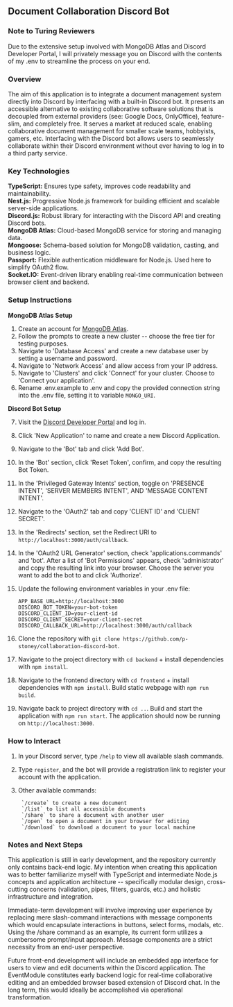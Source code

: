 ## Document Collaboration Discord Bot

### Note to Turing Reviewers

Due to the extensive setup involved with MongoDB Atlas and Discord Developer Portal, I will privately message you on Discord with the contents of my .env to streamline the process on your end.

### Overview

The aim of this application is to integrate a document management system directly into Discord by interfacing with a built-in Discord bot. It presents an accessible alternative to existing collaborative software solutions that is decoupled from external providers (see: Google Docs, OnlyOffice), feature-slim, and completely free. It serves a market at reduced scale, enabling collaborative document management for smaller scale teams, hobbyists, gamers, etc. Interfacing with the Discord bot allows users to seamlessly collaborate within their Discord environment without ever having to log in to a third party service.

### Key Technologies

   **TypeScript:** Ensures type safety, improves code readability and maintainability.    
   **Nest.js:** Progressive Node.js framework for building efficient and scalable server-side applications.    
   **Discord.js:** Robust library for interacting with the Discord API and creating Discord bots.    
   **MongoDB Atlas:** Cloud-based MongoDB service for storing and managing data.    
   **Mongoose:** Schema-based solution for MongoDB validation, casting, and business logic.    
   **Passport:** Flexible authentication middleware for Node.js. Used here to simplify OAuth2 flow.    
   **Socket.IO:** Event-driven library enabling real-time communication between browser client and backend.

### Setup Instructions

**MongoDB Atlas Setup**

1. Create an account for [MongoDB Atlas](https://www.mongodb.com/cloud/atlas).
2. Follow the prompts to create a new cluster -- choose the free tier for testing purposes.
3. Navigate to 'Database Access' and create a new database user by setting a username and password.
4. Navigate to 'Network Access' and allow access from your IP address.
5. Navigate to 'Clusters' and click 'Connect' for your cluster. Choose to 'Connect your application'.
6. Rename .env.example to .env and copy the provided connection string into the .env file, setting it to variable `MONGO_URI`.

**Discord Bot Setup**

7. Visit the [Discord Developer Portal](https://discord.com/developers/applications) and log in.
8. Click 'New Application' to name and create a new Discord Application.
9. Navigate to the 'Bot' tab and click 'Add Bot'.
10. In the 'Bot' section, click 'Reset Token', confirm, and copy the resulting Bot Token.
11. In the 'Privileged Gateway Intents' section, toggle on 'PRESENCE INTENT', 'SERVER MEMBERS INTENT', AND 'MESSAGE CONTENT INTENT'.
12. Navigate to the 'OAuth2' tab and copy 'CLIENT ID' and 'CLIENT SECRET'.
13. In the 'Redirects' section, set the Redirect URI to `http://localhost:3000/auth/callback`.
14. In the 'OAuth2 URL Generator' section, check 'applications.commands' and 'bot'. After a list of 'Bot Permissions' appears, check 'administrator' and copy the resulting link into your browser. Choose the server you want to add the bot to and click 'Authorize'.
15. Update the following environment variables in your .env file:


        APP_BASE_URL=http://localhost:3000
        DISCORD_BOT_TOKEN=your-bot-token  
        DISCORD_CLIENT_ID=your-client-id  
        DISCORD_CLIENT_SECRET=your-client-secret 
        DISCORD_CALLBACK_URL=http://localhost:3000/auth/callback

16. Clone the repository with `git clone https://github.com/p-stoney/collaboration-discord-bot`.
17. Navigate to the project directory with `cd backend` + install dependencies with `npm install`.
19. Navigate to the frontend directory with `cd frontend` + install dependencies with `npm install`. Build static webpage with `npm run build`.
20. Navigate back to project directory with `cd ..`. Build and start the application with `npm run start`. The application should now be running on `http://localhost:3000`.

### How to Interact

1. In your Discord server, type `/help` to view all available slash commands.
2. Type `register`, and the bot will provide a registration link to register your account with the application.
3. Other available commands:

        `/create` to create a new document
        `/list` to list all accessible documents
        `/share` to share a document with another user
        `/open` to open a document in your browser for editing
        `/download` to download a document to your local machine

### Notes and Next Steps

This application is still in early development, and the repository currently only contains back-end logic. My intention when creating this application was to better familiarize myself with TypeScript and intermediate Node.js concepts and application architecture -- specifically modular design, cross-cutting concerns (validation, pipes, filters, guards, etc.) and holistic infrastructure and integration.

Immediate-term development will involve improving user experience by replacing mere slash-command interactions with message components which would encapsulate interactions in buttons, select forms, modals, etc. Using the /share command as an example, its current form utilizes a cumbersome prompt/input approach. Message components are a strict necessity from an end-user perspective.

Future front-end development will include an embedded app interface for users to view and edit documents within the Discord application. The EventModule constitutes early backend logic for real-time collaborative editing and an embedded browser based extension of Discord chat. In the long term, this would ideally be accomplished via operational transformation.
